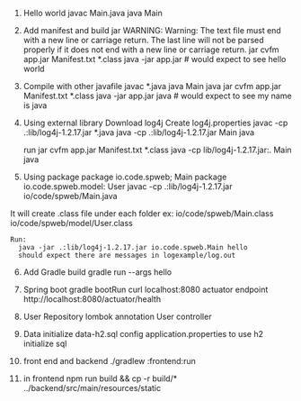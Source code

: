 1. Hello world
    javac Main.java
    java Main
2. Add manifest and build jar
    WARNING:
        Warning: The text file must end with a new line or carriage return. The last line will not be parsed properly if it does not end with a new line or carriage return.
    jar cvfm app.jar Manifest.txt *.class
    java -jar app.jar   # would expect to see hello world

3. Compile with other javafile
    javac *.java
    java Main java
    jar cvfm app.jar Manifest.txt *.class
    java -jar app.jar java # would expect to see my name is java

4. Using external library
  Download log4j
  Create log4j.properties
  javac -cp .:lib/log4j-1.2.17.jar *.java
  java -cp .:lib/log4j-1.2.17.jar Main java

    run
      jar cvfm app.jar Manifest.txt *.class
      java -cp lib/log4j-1.2.17.jar:. Main java

5. Using package
  package io.code.spweb; Main
  package io.code.spweb.model: User
  javac -cp .:lib/log4j-1.2.17.jar io/code/spweb/Main.java

  It will create .class file under each folder
  ex: io/code/spweb/Main.class
      io/code/spweb/model/User.class

    Run:
      java -jar .:lib/log4j-1.2.17.jar io.code.spweb.Main hello
      should expect there are messages in logexample/log.out

6. Add Gradle build
  gradle run --args hello
  
7. Spring boot
  gradle bootRun
  curl localhost:8080
  actuator endpoint
  http://localhost:8080/actuator/health
  
8. User Repository
   lombok annotation
   User controller
9. Data initialize
    data-h2.sql
    config application.properties to use h2
    initialize sql
10. front end and backend
    ./gradlew :frontend:run
    
11. in frontend
   npm run build && cp -r build/* ../backend/src/main/resources/static 